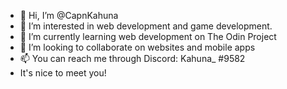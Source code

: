 - 👋 Hi, I’m @CapnKahuna
- 👀 I’m interested in web development and game development.
- 🌱 I’m currently learning web development on The Odin Project
- 💞️ I’m looking to collaborate on websites and mobile apps 
- 📫 You can reach me through Discord: Kahuna_ #9582
- It's nice to meet you!

<!---
CapnKahuna/CapnKahuna is a ✨ special ✨ repository because its `README.md` (this file) appears on your GitHub profile.
You can click the Preview link to take a look at your changes.
--->
